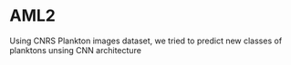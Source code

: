 # AML2
Using CNRS Plankton images dataset, we tried to predict new classes of planktons unsing CNN architecture
